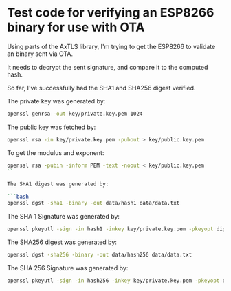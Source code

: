 # Test code for verifying an ESP8266 binary for use with OTA

Using parts of the AxTLS library, I'm trying to get the ESP8266 to validate an binary sent via OTA.

It needs to decrypt the sent signature, and compare it to the computed hash.

So far, I've successfully had the SHA1 and SHA256 digest verified.

The private key was generated by:
```bash
openssl genrsa -out key/private.key.pem 1024 
```

The public key was fetched by:
```bash
openssl rsa -in key/private.key.pem -pubout > key/public.key.pem
```

To get the modulus and exponent:
```bash
openssl rsa -pubin -inform PEM -text -noout < key/public.key.pem
``

The SHA1 digest was generated by:

```bash
openssl dgst -sha1 -binary -out data/hash1 data/data.txt
```

The SHA 1 Signature was generated by:
```bash
openssl pkeyutl -sign -in hash1 -inkey key/private.key.pem -pkeyopt digest:sha1 -out data/sig1
```

The SHA256 digest was generated by:

```bash
openssl dgst -sha256 -binary -out data/hash256 data/data.txt
```

The SHA 256 Signature was generated by:
```bash
openssl pkeyutl -sign -in hash256 -inkey key/private.key.pem -pkeyopt digest:sha256 -out data/sig256
```


